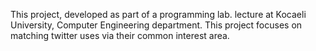 This project, developed as part of a programming lab. lecture at Kocaeli University, Computer Engineering department. This project focuses on matching twitter uses via their common interest area.
